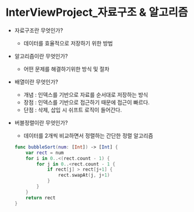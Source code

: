 # InterViewProject_자료구조 & 알고리즘

* 자료구조란 무엇인가?
    * 데이터를 효율적으로 저장하기 위한 방법
    
* 알고리즘이란 무엇인가?
    * 어떤 문제를 해결하기위한 방식 및 절차
    
* 배열이란 무엇인가?
    * 개념 : 인덱스를 기반으로 자료를 순서대로 저장하는 방식
    * 장점 : 인덱스를 기반으로 접근하기 때문에 접근이 빠르다.
    * 단점 : 삭제, 삽입 시 쉬프트 로직이 들어간다.
    
* 버블정렬이란 무엇인가?
    * 데이터를 2개씩 비교하면서 정렬하는 간단한 정렬 알고리즘

    ``` swift
    func bubbleSort(num: [Int]) -> [Int] {
        var rect = num
        for i in 0..<(rect.count - 1) {
            for j in 0..<rect.count - 1 {
                if rect[j] > rect[j+1] {
                    rect.swapAt(j, j+1)
                }
            }
        }
        return rect
    }
    ```
